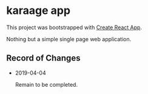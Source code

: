 # karaage app
This project was bootstrapped with [Create React App](https://github.com/facebook/create-react-app). 

Nothing but a simple single page web application.

## Record of Changes

* 2019-04-04

  Remain to be completed.
